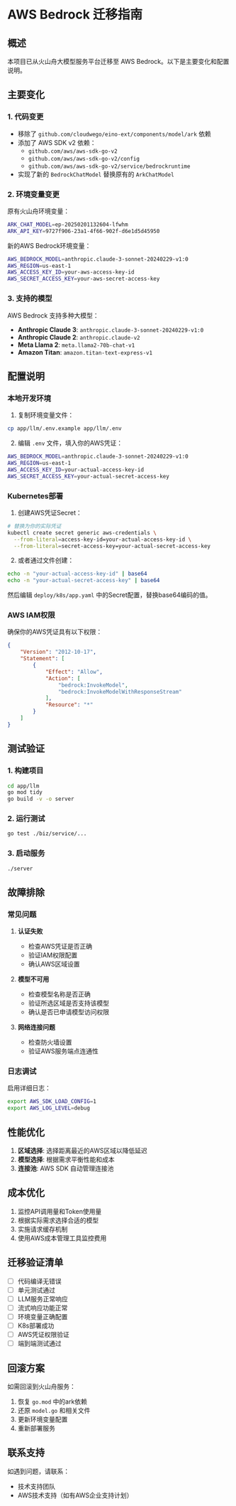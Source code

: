 # AWS Bedrock 迁移指南

## 概述

本项目已从火山舟大模型服务平台迁移至 AWS Bedrock。以下是主要变化和配置说明。

## 主要变化

### 1. 代码变更
- 移除了 `github.com/cloudwego/eino-ext/components/model/ark` 依赖
- 添加了 AWS SDK v2 依赖：
  - `github.com/aws/aws-sdk-go-v2`
  - `github.com/aws/aws-sdk-go-v2/config`
  - `github.com/aws/aws-sdk-go-v2/service/bedrockruntime`
- 实现了新的 `BedrockChatModel` 替换原有的 `ArkChatModel`

### 2. 环境变量变更
原有火山舟环境变量：
```bash
ARK_CHAT_MODEL=ep-20250201132604-lfwhm
ARK_API_KEY=9727f906-23a1-4f66-902f-d6e1d5d45950
```

新的AWS Bedrock环境变量：
```bash
AWS_BEDROCK_MODEL=anthropic.claude-3-sonnet-20240229-v1:0
AWS_REGION=us-east-1
AWS_ACCESS_KEY_ID=your-aws-access-key-id
AWS_SECRET_ACCESS_KEY=your-aws-secret-access-key
```

### 3. 支持的模型
AWS Bedrock 支持多种大模型：
- **Anthropic Claude 3**: `anthropic.claude-3-sonnet-20240229-v1:0`
- **Anthropic Claude 2**: `anthropic.claude-v2`
- **Meta Llama 2**: `meta.llama2-70b-chat-v1`
- **Amazon Titan**: `amazon.titan-text-express-v1`

## 配置说明

### 本地开发环境

1. 复制环境变量文件：
```bash
cp app/llm/.env.example app/llm/.env
```

2. 编辑 `.env` 文件，填入你的AWS凭证：
```bash
AWS_BEDROCK_MODEL=anthropic.claude-3-sonnet-20240229-v1:0
AWS_REGION=us-east-1
AWS_ACCESS_KEY_ID=your-actual-access-key-id
AWS_SECRET_ACCESS_KEY=your-actual-secret-access-key
```

### Kubernetes部署

1. 创建AWS凭证Secret：
```bash
# 替换为你的实际凭证
kubectl create secret generic aws-credentials \
  --from-literal=access-key-id=your-actual-access-key-id \
  --from-literal=secret-access-key=your-actual-secret-access-key
```

2. 或者通过文件创建：
```bash
echo -n "your-actual-access-key-id" | base64
echo -n "your-actual-secret-access-key" | base64
```

然后编辑 `deploy/k8s/app.yaml` 中的Secret配置，替换base64编码的值。

### AWS IAM权限

确保你的AWS凭证具有以下权限：
```json
{
    "Version": "2012-10-17",
    "Statement": [
        {
            "Effect": "Allow",
            "Action": [
                "bedrock:InvokeModel",
                "bedrock:InvokeModelWithResponseStream"
            ],
            "Resource": "*"
        }
    ]
}
```

## 测试验证

### 1. 构建项目
```bash
cd app/llm
go mod tidy
go build -v -o server
```

### 2. 运行测试
```bash
go test ./biz/service/...
```

### 3. 启动服务
```bash
./server
```

## 故障排除

### 常见问题

1. **认证失败**
   - 检查AWS凭证是否正确
   - 验证IAM权限配置
   - 确认AWS区域设置

2. **模型不可用**
   - 检查模型名称是否正确
   - 验证所选区域是否支持该模型
   - 确认是否已申请模型访问权限

3. **网络连接问题**
   - 检查防火墙设置
   - 验证AWS服务端点连通性

### 日志调试

启用详细日志：
```bash
export AWS_SDK_LOAD_CONFIG=1
export AWS_LOG_LEVEL=debug
```

## 性能优化

1. **区域选择**: 选择距离最近的AWS区域以降低延迟
2. **模型选择**: 根据需求平衡性能和成本
3. **连接池**: AWS SDK 自动管理连接池

## 成本优化

1. 监控API调用量和Token使用量
2. 根据实际需求选择合适的模型
3. 实施请求缓存机制
4. 使用AWS成本管理工具监控费用

## 迁移验证清单

- [ ] 代码编译无错误
- [ ] 单元测试通过
- [ ] LLM服务正常响应
- [ ] 流式响应功能正常
- [ ] 环境变量正确配置
- [ ] K8s部署成功
- [ ] AWS凭证权限验证
- [ ] 端到端测试通过

## 回滚方案

如需回滚到火山舟服务：

1. 恢复 `go.mod` 中的ark依赖
2. 还原 `model.go` 和相关文件
3. 更新环境变量配置
4. 重新部署服务

## 联系支持

如遇到问题，请联系：
- 技术支持团队
- AWS技术支持（如有AWS企业支持计划）